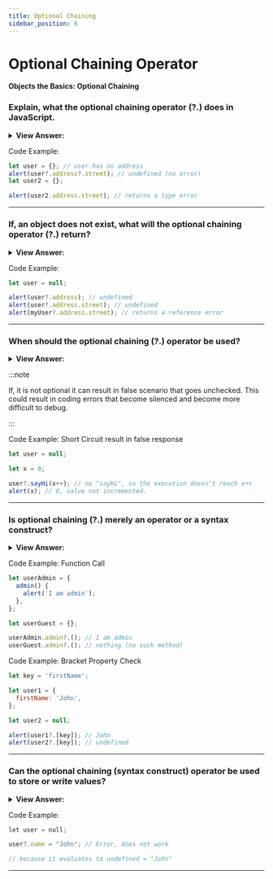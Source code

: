 ```yaml
---
title: Optional Chaining
sidebar_position: 6
---
```


# Optional Chaining Operator

**Objects the Basics: Optional Chaining**

<head>
  <title>Optional Chaining Operator - JavaScript Interview Questions & Answers</title>
  <meta charSet="utf-8" />
</head>

### Explain, what the optional chaining operator (?.) does in JavaScript.

<details>
  <summary><strong>View Answer:</strong></summary>
  <div>
  <div><strong>Interview Response:</strong> The optional chaining operator is a safe way to access nested object properties, even if an intermediate property does not exist.</div><br />
  <div><strong>Technical Response:</strong> The optional chaining operator (?.) permits reading the value of a property located deep within a chain of connected objects without having to expressly validate that each reference in the chain is valid. Optional chaining (?.) stops the evaluation if the value before (?.) is undefined or null and returns undefined.<br /><br />
  </div>
  </div>
</details>

Code Example:

```js
let user = {}; // user has no address
alert(user?.address?.street); // undefined (no error)
let user2 = {};

alert(user2.address.street); // returns a type error
```

---

### If, an object does not exist, what will the optional chaining operator (?.) return?

<details>
  <summary><strong>View Answer:</strong></summary>
  <div>
  <div><strong>Interview Response:</strong> If, the object does not exist (equals null) the optional chaining operator returns undefined. This can be seen when an object is set to null. If, the object is not defined then it will result in a reference error.
</div>
  </div>
</details>

Code Example:

```js
let user = null;

alert(user?.address); // undefined
alert(user?.address.street); // undefined
alert(myUser?.address.street); // returns a reference error
```

---

### When should the optional chaining (?.) operator be used?

<details>
  <summary><strong>View Answer:</strong></summary>
  <div>
  <div><strong>Interview Response:</strong> It should be used with then intent to handle object properties that are already known to be optional.
</div>
  </div>
</details>

:::note

If, it is not optional it can result in false scenario that goes unchecked. This could result in coding errors that become silenced and become more difficult to debug.

:::

Code Example: Short Circuit result in false response

```js
let user = null;

let x = 0;

user?.sayHi(x++); // no "sayHi", so the execution doesn't reach x++
alert(x); // 0, value not incremented.
```

---

### Is optional chaining (?.) merely an operator or a syntax construct?

<details>
  <summary><strong>View Answer:</strong></summary>
  <div>
  <div><strong>Interview Response:</strong> Technically, it is a syntax construct, but it is commonly referred to as an operator.</div><br />
  <div><strong>Technical Response:</strong> Technically, it is a syntax construct, but it is commonly referred to as an operator. However, it is more than just an operator and can be used with functions ( ?.() ) and square brackets ( ?.[] ). For example, ?.() is used to call a function that may not exist. The ?.[] syntax also works, if we’d like to use brackets [] to access properties instead of dot (.).<br /><br />
  </div>
  </div>
</details>

Code Example: Function Call

```js
let userAdmin = {
  admin() {
    alert('I am admin');
  },
};

let userGuest = {};

userAdmin.admin?.(); // I am admin
userGuest.admin?.(); // nothing (no such method)
```

Code Example: Bracket Property Check

```js
let key = 'firstName';

let user1 = {
  firstName: 'John',
};

let user2 = null;

alert(user1?.[key]); // John
alert(user2?.[key]); // undefined
```

---

### Can the optional chaining (syntax construct) operator be used to store or write values?

<details>
  <summary><strong>View Answer:</strong></summary>
  <div>
  <div><strong>Interview Response:</strong> No, you can use the (?.) for safe reading and deleting, but not writing. The optional chaining (?.) has no use at the left side of an assignment.
</div>
  </div>
</details>

Code Example:

```js
let user = null;

user?.name = "John"; // Error, does not work

// because it evaluates to undefined = "John"
```

---

